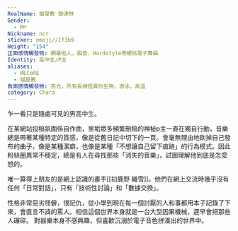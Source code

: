 ```yaml
---
RealName: 猫屋敷 御津林
Gender:
  - M♂
Nickname: ncr
sticker: emoji//1f3b9
Height: "154"
正面感情觸發物: 網暴他人，甜食，Hardstyle等硬核電子舞曲
Identity: 高中生/P主
aliases:
  - ИECoRE
  - 貓屋敷
負面感情觸發物: 亮光，所有長相怪異的生物，游泳，高溫
category: Chara
---
```

乍一看只是隨處可見的男高中生。

在某網站投稿氛圍係自作曲，里垢眾多頻繁刪稿的神秘p主一直在獨自行動，音樂總是帶著某種特定的質感，像是從舊日記中切下的一頁。會毫無理由地砍掉自己發布的曲子，像是某種潔癖，也像是某種「不想讓自己留下痕跡」的行為模式。因此粉絲圈異常不穩定，總是有人在尋找那些「消失的音樂」，試圖理解他到底是怎麼想的。

唯一算得上朋友的是網上認識的畫手[[初鹿野 織雪]]。他們在網上交流時幾乎沒有任何「日常對話」，只有「技術性討論」和「數據交換」。 

性格非常惡劣怪僻，很記仇，從小學到現在每一個討厭的人和事都用本子記錄了下來，會直言不諱的罵人。相信這個世界本身就是一台大型因果機械，遲早會把那些人碾碎。 對器樂本身不感興趣，但喜歡沉溺於電子音色拼湊出的世界中。